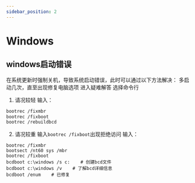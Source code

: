 ```yaml
---
sidebar_position: 2
---
```


# Windows

## windows启动错误

在系统更新时强制关机，导致系统启动错误，此时可以通过以下方法解决：
多启动几次，直至出现修复电脑选项
进入疑难解答
选择命令行
1. 请况较轻
输入：
```bash
bootrec /fixmbr
bootrec /fixboot
bootrec /rebuildbcd
``` 
2. 请况较重
输入```bootrec /fixboot```出现拒绝访问
输入：
```
bootrec /fixmbr
bootsect /nt60 sys /mbr
bootrec /fixboot
bcdboot c:\windows /s c:    # 创建bcd文件
bcdboot c:\windows /v    # 了解bcd详细信息
bcdboot /enum    # 已修复
```